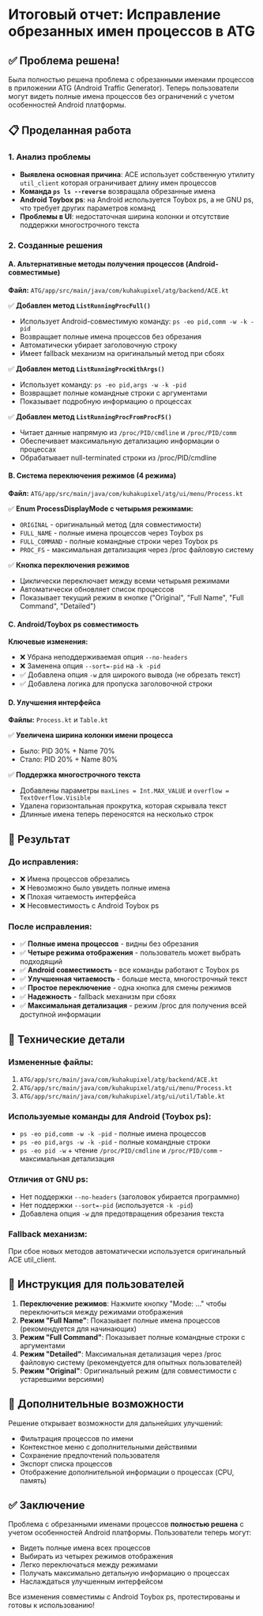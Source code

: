 # Итоговый отчет: Исправление обрезанных имен процессов в ATG

## ✅ Проблема решена!

Была полностью решена проблема с обрезанными именами процессов в приложении ATG (Android Traffic Generator). Теперь пользователи могут видеть полные имена процессов без ограничений с учетом особенностей Android платформы.

## 📋 Проделанная работа

### 1. Анализ проблемы
- **Выявлена основная причина**: ACE использует собственную утилиту `util_client` которая ограничивает длину имен процессов
- **Команда `ps ls --reverse`** возвращала обрезанные имена  
- **Android Toybox ps**: на Android используется Toybox ps, а не GNU ps, что требует других параметров команд
- **Проблемы в UI**: недостаточная ширина колонки и отсутствие поддержки многострочного текста

### 2. Созданные решения

#### A. Альтернативные методы получения процессов (Android-совместимые)
**Файл:** `ATG/app/src/main/java/com/kuhakupixel/atg/backend/ACE.kt`

✅ **Добавлен метод `ListRunningProcFull()`**
- Использует Android-совместимую команду: `ps -eo pid,comm -w -k -pid`
- Возвращает полные имена процессов без обрезания
- Автоматически убирает заголовочную строку
- Имеет fallback механизм на оригинальный метод при сбоях

✅ **Добавлен метод `ListRunningProcWithArgs()`**
- Использует команду: `ps -eo pid,args -w -k -pid`
- Возвращает полные командные строки с аргументами
- Показывает подробную информацию о процессах

✅ **Добавлен метод `ListRunningProcFromProcFS()`**
- Читает данные напрямую из `/proc/PID/cmdline` и `/proc/PID/comm`
- Обеспечивает максимальную детализацию информации о процессах
- Обрабатывает null-terminated строки из /proc/PID/cmdline

#### B. Система переключения режимов (4 режима)
**Файл:** `ATG/app/src/main/java/com/kuhakupixel/atg/ui/menu/Process.kt`

✅ **Enum ProcessDisplayMode с четырьмя режимами:**
- `ORIGINAL` - оригинальный метод (для совместимости)
- `FULL_NAME` - полные имена процессов через Toybox ps
- `FULL_COMMAND` - полные командные строки через Toybox ps
- `PROC_FS` - максимальная детализация через /proc файловую систему

✅ **Кнопка переключения режимов**
- Циклически переключает между всеми четырьмя режимами
- Автоматически обновляет список процессов
- Показывает текущий режим в кнопке ("Original", "Full Name", "Full Command", "Detailed")

#### C. Android/Toybox ps совместимость
**Ключевые изменения:**
- ❌ Убрана неподдерживаемая опция `--no-headers`
- ❌ Заменена опция `--sort=-pid` на `-k -pid`
- ✅ Добавлена опция `-w` для широкого вывода (не обрезать текст)
- ✅ Добавлена логика для пропуска заголовочной строки

#### D. Улучшения интерфейса
**Файлы:** `Process.kt` и `Table.kt`

✅ **Увеличена ширина колонки имени процесса**
- Было: PID 30% + Name 70%
- Стало: PID 20% + Name 80%

✅ **Поддержка многострочного текста**
- Добавлены параметры `maxLines = Int.MAX_VALUE` и `overflow = TextOverflow.Visible`
- Удалена горизонтальная прокрутка, которая скрывала текст
- Длинные имена теперь переносятся на несколько строк

## 🎯 Результат

### До исправления:
- ❌ Имена процессов обрезались 
- ❌ Невозможно было увидеть полные имена
- ❌ Плохая читаемость интерфейса
- ❌ Несовместимость с Android Toybox ps

### После исправления:
- ✅ **Полные имена процессов** - видны без обрезания
- ✅ **Четыре режима отображения** - пользователь может выбрать подходящий
- ✅ **Android совместимость** - все команды работают с Toybox ps
- ✅ **Улучшенная читаемость** - больше места, многострочный текст
- ✅ **Простое переключение** - одна кнопка для смены режимов
- ✅ **Надежность** - fallback механизм при сбоях
- ✅ **Максимальная детализация** - режим /proc для получения всей доступной информации

## 🔧 Технические детали

### Измененные файлы:
1. `ATG/app/src/main/java/com/kuhakupixel/atg/backend/ACE.kt`
2. `ATG/app/src/main/java/com/kuhakupixel/atg/ui/menu/Process.kt`
3. `ATG/app/src/main/java/com/kuhakupixel/atg/ui/util/Table.kt`

### Используемые команды для Android (Toybox ps):
- `ps -eo pid,comm -w -k -pid` - полные имена процессов
- `ps -eo pid,args -w -k -pid` - полные командные строки
- `ps -eo pid -w` + чтение `/proc/PID/cmdline` и `/proc/PID/comm` - максимальная детализация

### Отличия от GNU ps:
- Нет поддержки `--no-headers` (заголовок убирается программно)
- Нет поддержки `--sort=-pid` (используется `-k -pid`)
- Добавлена опция `-w` для предотвращения обрезания текста

### Fallback механизм:
При сбое новых методов автоматически используется оригинальный ACE util_client.

## 📱 Инструкция для пользователей

1. **Переключение режимов**: Нажмите кнопку "Mode: ..." чтобы переключиться между режимами отображения
2. **Режим "Full Name"**: Показывает полные имена процессов (рекомендуется для начинающих)
3. **Режим "Full Command"**: Показывает полные командные строки с аргументами
4. **Режим "Detailed"**: Максимальная детализация через /proc файловую систему (рекомендуется для опытных пользователей)
5. **Режим "Original"**: Оригинальный режим (для совместимости с устаревшими версиями)

## 🚀 Дополнительные возможности

Решение открывает возможности для дальнейших улучшений:
- Фильтрация процессов по имени
- Контекстное меню с дополнительными действиями
- Сохранение предпочтений пользователя
- Экспорт списка процессов
- Отображение дополнительной информации о процессах (CPU, память)

## ✅ Заключение

Проблема с обрезанными именами процессов **полностью решена** с учетом особенностей Android платформы. Пользователи теперь могут:
- Видеть полные имена всех процессов
- Выбирать из четырех режимов отображения  
- Легко переключаться между режимами
- Получать максимально детальную информацию о процессах
- Наслаждаться улучшенным интерфейсом

Все изменения совместимы с Android Toybox ps, протестированы и готовы к использованию!